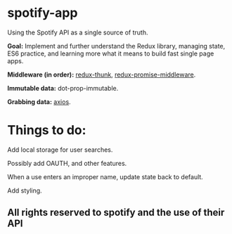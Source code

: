 # spotify-app

Using the Spotify API as a single source of truth. 

**Goal:** Implement and further understand the Redux library, managing state, ES6 practice, and learning more what it means to build fast single page apps. 

**Middleware (in order):** <a href="https://github.com/gaearon/redux-thunk">redux-thunk</a>, <a href="https://github.com/pburtchaell/redux-promise-middleware">redux-promise-middleware</a>.

**Immutable data:** dot-prop-immutable.

**Grabbing data:** <a href="https://github.com/mzabriskie/axios">axios</a>.


<h1>Things to do:</h1>

Add local storage for user searches.

Possibly add OAUTH, and other features.

When a use enters an improper name, update state back to default.

Add styling.


<h2>All rights reserved to spotify and the use of their API</h2>

